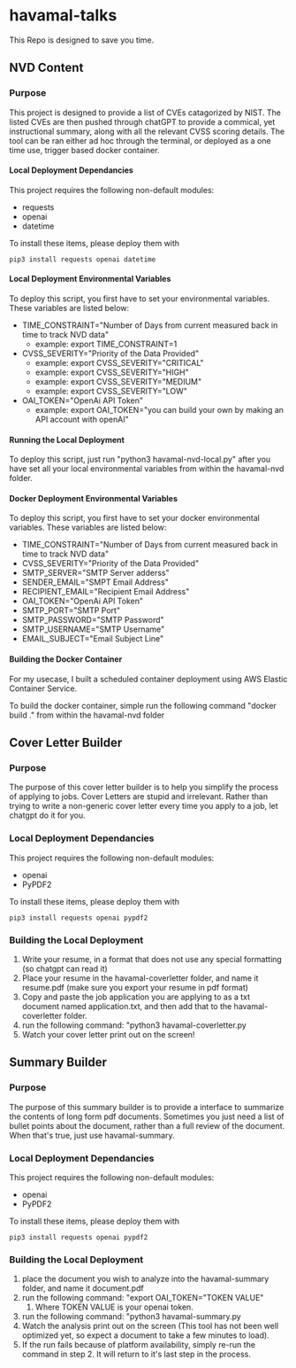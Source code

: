 # havamal-talks
This Repo is designed to save you time.
## NVD Content
### Purpose
This project is designed to provide a list of CVEs catagorized by NIST. The listed CVEs are then pushed through chatGPT to provide a commical, yet instructional summary, along with all the relevant CVSS scoring details. The tool can be ran either ad hoc through the terminal, or deployed as a one time use, trigger based docker container. 

#### Local Deployment Dependancies
This project requires the following non-default modules:

* requests
* openai
* datetime

To install these items, please deploy them with 
~~~~
pip3 install requests openai datetime
~~~~
#### Local Deployment Environmental Variables
To deploy this script, you first have to set your environmental variables. These variables are listed below:

* TIME_CONSTRAINT="Number of Days from current measured back in time to track NVD data"
    - example: export TIME_CONSTRAINT=1
* CVSS_SEVERITY="Priority of the Data Provided"
    - example: export CVSS_SEVERITY="CRITICAL"
    - example: export CVSS_SEVERITY="HIGH"
    - example: export CVSS_SEVERITY="MEDIUM"
    - example: export CVSS_SEVERITY="LOW"
* OAI_TOKEN="OpenAi API Token"
    - example: export OAI_TOKEN="you can build your own by making an API account with openAI"

#### Running the Local Deployment

To deploy this script, just run "python3 havamal-nvd-local.py" after you have set all your local environmental variables from within the havamal-nvd folder. 

#### Docker Deployment Environmental Variables
To deploy this script, you first have to set your docker environmental variables. These variables are listed below:

* TIME_CONSTRAINT="Number of Days from current measured back in time to track NVD data"
* CVSS_SEVERITY="Priority of the Data Provided"
* SMTP_SERVER="SMTP Server adderss"
* SENDER_EMAIL="SMPT Email Address"
* RECIPIENT_EMAIL="Recipient Email Address"
* OAI_TOKEN="OpenAi API Token"
* SMTP_PORT="SMTP Port"
* SMTP_PASSWORD="SMTP Password"
* SMTP_USERNAME="SMTP Username"
* EMAIL_SUBJECT="Email Subject Line"

#### Building the Docker Container

For my usecase, I built a scheduled container deployment using AWS Elastic Container Service.

To build the docker container, simple run the following command "docker build ." from within the havamal-nvd folder

## Cover Letter Builder
### Purpose
The purpose of this cover letter builder is to help you simplify the process of applying to jobs. Cover Letters are stupid and irrelevant. Rather than trying to write a non-generic cover letter every time you apply to a job, let chatgpt do it for you.

### Local Deployment Dependancies
This project requires the following non-default modules:

* openai
* PyPDF2

To install these items, please deploy them with
~~~~
pip3 install requests openai pypdf2
~~~~

### Building the Local Deployment
1. Write your resume, in a format that does not use any special formatting (so chatgpt can read it)
2. Place your resume in the havamal-coverletter folder, and name it resume.pdf (make sure you export your resume in pdf format)
3. Copy and paste the job application you are applying to as a txt document named application.txt, and then add that to the havamal-coverletter folder. 
4. run the following command: "python3 havamal-coverletter.py
5. Watch your cover letter print out on the screen!

## Summary Builder
### Purpose
The purpose of this summary builder is to provide a interface to summarize the contents of long form pdf documents. Sometimes you just need a list of bullet points about the document, rather than a full review of the document. When that's true, just use havamal-summary. 

### Local Deployment Dependancies
This project requires the following non-default modules:

* openai
* PyPDF2

To install these items, please deploy them with
~~~~
pip3 install requests openai pypdf2
~~~~

### Building the Local Deployment
1. place the document you wish to analyze into the havamal-summary folder, and name it document.pdf
2. run the following command: "export OAI_TOKEN="TOKEN VALUE"
   1. Where TOKEN VALUE is your openai token. 
3. run the following command: "python3 havamal-summary.py
4. Watch the analysis print out on the screen (This tool has not been well optimized yet, so expect a document to take a few minutes to load).
5. If the run fails because of platform availability, simply re-run the command in step 2. It will return to it's last step in the process. 
